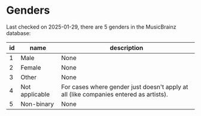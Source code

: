 Genders
========

Last checked on 2025-01-29, there are 5 genders in the MusicBrainz database:

| id              | name              |  description             |
|-----------------|-------------------|--------------------------|
| 1 | Male | None |
| 2 | Female | None |
| 3 | Other | None |
| 4 | Not applicable | For cases where gender just doesn&#x27;t apply at all (like companies entered as artists). |
| 5 | Non-binary | None |
